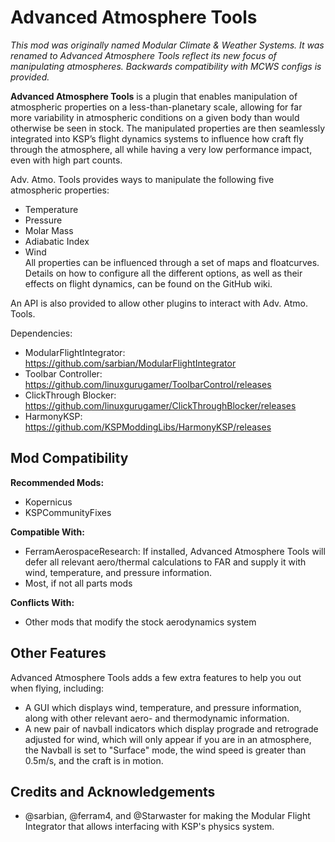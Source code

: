 # Advanced Atmosphere Tools
*This mod was originally named Modular Climate & Weather Systems. It was renamed to Advanced Atmosphere Tools reflect its new focus of manipulating atmospheres. Backwards compatibility with MCWS configs is provided.*

**Advanced Atmosphere Tools** is a plugin that enables manipulation of atmospheric properties on a less-than-planetary scale, allowing for far more variability in atmospheric conditions on a given body than would otherwise be seen in stock. The manipulated properties are then seamlessly integrated into KSP’s flight dynamics systems to influence how craft fly through the atmosphere, all while having a very low performance impact, even with high part counts.

Adv. Atmo. Tools provides ways to manipulate the following five atmospheric properties: 
- Temperature
- Pressure
- Molar Mass
- Adiabatic Index
- Wind  
All properties can be influenced through a set of maps and floatcurves. Details on how to configure all the different options, as well as their effects on flight dynamics, can be found on the GitHub wiki. 

An API is also provided to allow other plugins to interact with Adv. Atmo. Tools.

Dependencies:
- ModularFlightIntegrator: https://github.com/sarbian/ModularFlightIntegrator
- Toolbar Controller: https://github.com/linuxgurugamer/ToolbarControl/releases
- ClickThrough Blocker: https://github.com/linuxgurugamer/ClickThroughBlocker/releases
- HarmonyKSP: https://github.com/KSPModdingLibs/HarmonyKSP/releases

## Mod Compatibility  
**Recommended Mods:**
- Kopernicus
- KSPCommunityFixes

**Compatible With:**
- FerramAerospaceResearch: If installed, Advanced Atmosphere Tools will defer all relevant aero/thermal calculations to FAR and supply it with wind, temperature, and pressure information.
- Most, if not all parts mods

**Conflicts With:** 
- Other mods that modify the stock aerodynamics system

## Other Features
Advanced Atmosphere Tools adds a few extra features to help you out when flying, including:
- A GUI which displays wind, temperature, and pressure information, along with other relevant aero- and thermodynamic information.
- A new pair of navball indicators which display prograde and retrograde adjusted for wind, which will only appear if you are in an atmosphere,  the Navball is set to "Surface" mode, the wind speed is greater than 0.5m/s, and the craft is in motion.

## Credits and Acknowledgements
- @sarbian, @ferram4, and @Starwaster for making the Modular Flight Integrator that allows interfacing with KSP's physics system.
